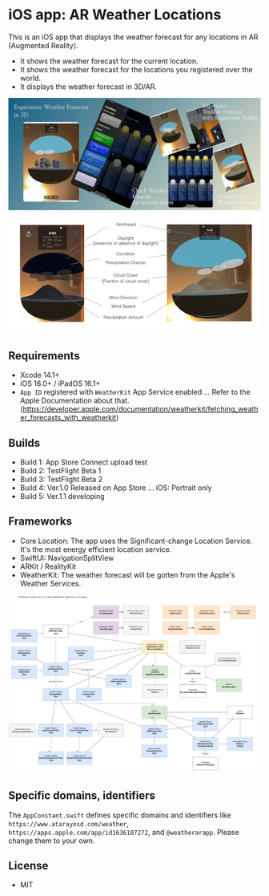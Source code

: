 # iOS app: AR Weather Locations

This is an iOS app that displays the weather forecast for any locations in AR (Augmented Reality).

- It shows the weather forecast for the current location.
- It shows the weather forecast for the locations you registered over the world.
- It displays the weather forecast in 3D/AR.

![Image](images/arweather_intro.png)
<br>
![Image](images/arweather_visualization.png)

## Requirements

- Xcode 14.1+
- iOS 16.0+ / iPadOS 16.1+
- `App ID` registered with `WeatherKit` App Service enabled ... Refer to the Apple Documentation about that. (https://developer.apple.com/documentation/weatherkit/fetching_weather_forecasts_with_weatherkit) 

## Builds

- Build 1: App Store Connect upload test
- Build 2: TestFlight Beta 1
- Build 3: TestFlight Beta 2
- Build 4: Ver.1.0 Released on App Store   ... iOS: Portrait only
- Build 5: Ver.1.1 developing

## Frameworks

- Core Location: The app uses the Significant-change Location Service. It's the most energy efficient location service.
- SwiftUI: NavigationSplitView
- ARKit / RealityKit
- WeatherKit: The weather forecast will be gotten from the Apple's Weather Services.

![Image](images/arweather_typestruct.png)

## Specific domains, identifiers

The `AppConstant.swift` defines specific domains and identifiers like `https://www.atarayosd.com/weather`, `https://apps.apple.com/app/id1636107272`, and `@weatherarapp`.
Please change them to your own.

## License

- MIT
